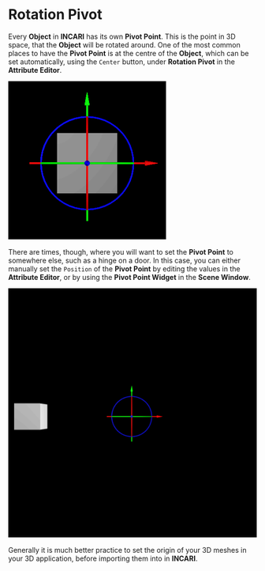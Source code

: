 # Rotation Pivot

Every **Object** in **INCARI** has its own **Pivot Point**. This is the point in 3D space, that the **Object** will be rotated around. One of the most common places to have the **Pivot Point** is at the centre of the **Object**, which can be set automatically, using the `Center` button, under **Rotation Pivot** in the **Attribute Editor**.

![](../../../.gitbook/assets/pivot-basic.gif)

There are times, though, where you will want to set the **Pivot Point** to somewhere else, such as a hinge on a door. In this case, you can either manually set the `Position` of the **Pivot Point** by editing the values in the **Attribute Editor**, or by using the **Pivot Point Widget** in the **Scene Window**.

![](../../../.gitbook/assets/pivot-offset.gif)

Generally it is much better practice to set the origin of your 3D meshes in your 3D application, before importing them into in **INCARI**.

